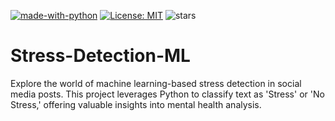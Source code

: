 [![made-with-python](https://img.shields.io/badge/Made%20with-Python-1f425f.svg)](https://www.python.org/)
[![License: MIT](https://img.shields.io/badge/License-MIT-yellow.svg)](https://github.com/Yarlagadda-saimanoj/Stress-Detection-ML/blob/main/LICENSE)
![stars](https://img.shields.io/github/stars/Yarlagadda-saimanoj/Stress-Detection-ML)

# Stress-Detection-ML
Explore the world of machine learning-based stress detection in social media posts. This project leverages Python to classify text as 'Stress' or 'No Stress,' offering valuable insights into mental health analysis.
